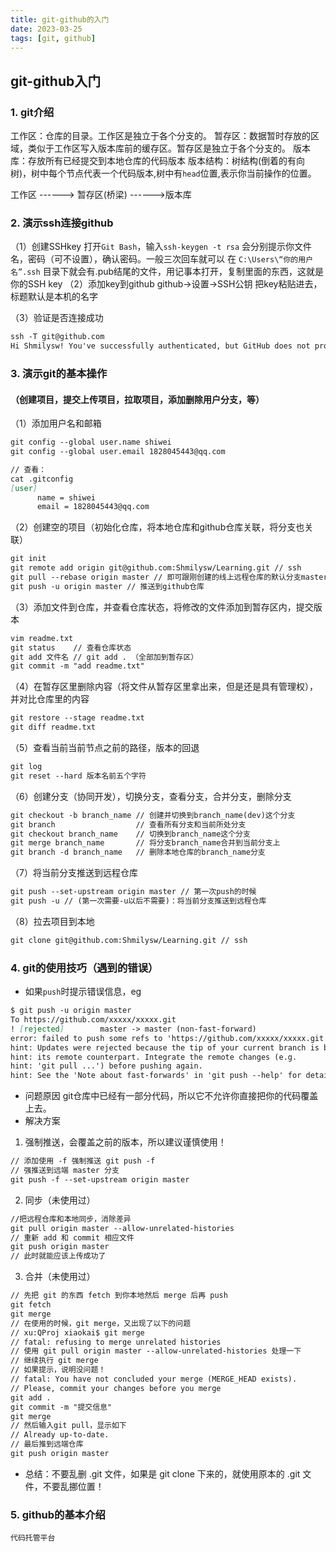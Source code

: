 ```yaml
---
title: git-github的入门
date: 2023-03-25
tags: [git, github]
---
```


## git-github入门

### 1. git介绍

工作区：仓库的目录。工作区是独立于各个分支的。
暂存区：数据暂时存放的区域，类似于工作区写入版本库前的缓存区。暂存区是独立于各个分支的。
版本库：存放所有已经提交到本地仓库的代码版本
版本结构：树结构(倒着的有向树)，树中每个节点代表一个代码版本,树中有`head`位置,表示你当前操作的位置。

工作区 ------> 暂存区(桥梁) ------>版本库

### 2. 演示ssh连接github
  （1）创建SSHkey
			打开`Git Bash`，输入`ssh-keygen -t rsa`
			会分别提示你文件名，密码（可不设置），确认密码。一般三次回车就可以
			在 `C:\Users\“你的用户名”.ssh` 目录下就会有.pub结尾的文件，用记事本打开，复制里面的东西，这就是你的SSH key
  （2）添加key到github
			github->设置->SSH公钥
			把key粘贴进去，标题默认是本机的名字

  （3）验证是否连接成功

  ```md
  ssh -T git@github.com
  Hi Shmilysw! You've successfully authenticated, but GitHub does not provide shell access. // 说明成功了
  ```
### 3. 演示git的基本操作
#### （创建项目，提交上传项目，拉取项目，添加删除用户分支，等）
  （1）添加用户名和邮箱
  ```md
  git config --global user.name shiwei
  git config --global user.email 1828045443@qq.com
  
  // 查看：
  cat .gitconfig
  [user]
        name = shiwei
        email = 1828045443@qq.com
  ```
  （2）创建空的项目（初始化仓库，将本地仓库和github仓库关联，将分支也关联）
  ```md
  git init
  git remote add origin git@github.com:Shmilysw/Learning.git // ssh
  git pull --rebase origin master // 即可跟刚创建的线上远程仓库的默认分支master关联
  git push -u origin master // 推送到github仓库
  ```
  （3）添加文件到仓库，并查看仓库状态，将修改的文件添加到暂存区内，提交版本
  ```md
  vim readme.txt
  git status    // 查看仓库状态 
  git add 文件名 // git add . （全部加到暂存区）
  git commit -m "add readme.txt"
  ```
  （4）在暂存区里删除内容（将文件从暂存区里拿出来，但是还是具有管理权），并对比仓库里的内容
  ```md
  git restore --stage readme.txt
  git diff readme.txt
  ```
  （5）查看当前当前节点之前的路径，版本的回退
  ```md
  git log 
  git reset --hard 版本名前五个字符
  ```
  （6）创建分支（协同开发），切换分支，查看分支，合并分支，删除分支
  ```md
  git checkout -b branch_name // 创建并切换到branch_name(dev)这个分支
  git branch                  // 查看所有分支和当前所处分支
  git checkout branch_name    // 切换到branch_name这个分支
  git merge branch_name       // 将分支branch_name合并到当前分支上
  git branch -d branch_name   // 删除本地仓库的branch_name分支
  ```
  （7）将当前分支推送到远程仓库
  ```md
  git push --set-upstream origin master // 第一次push的时候
  git push -u // (第一次需要-u以后不需要)：将当前分支推送到远程仓库
  ```
  （8）拉去项目到本地
  ```md
  git clone git@github.com:Shmilysw/Learning.git // ssh 
  ```

### 4. git的使用技巧（遇到的错误）

  + 如果`push`时提示错误信息，eg
  ```md
  $ git push -u origin master
  To https://github.com/xxxxx/xxxxx.git
  ! [rejected]        master -> master (non-fast-forward)
  error: failed to push some refs to 'https://github.com/xxxxx/xxxxx.git'
  hint: Updates were rejected because the tip of your current branch is behind
  hint: its remote counterpart. Integrate the remote changes (e.g.
  hint: 'git pull ...') before pushing again.
  hint: See the 'Note about fast-forwards' in 'git push --help' for details.
  ```
  + 问题原因
  git仓库中已经有一部分代码，所以它不允许你直接把你的代码覆盖上去。
  + 解决方案
  1. 强制推送，会覆盖之前的版本，所以建议谨慎使用！
  ```md
  // 添加使用 -f 强制推送 git push -f
  // 强推送到远端 master 分支
  git push -f --set-upstream origin master
  ```
  2. 同步（未使用过）
  ```md
  //把远程仓库和本地同步，消除差异
  git pull origin master --allow-unrelated-histories 
  // 重新 add 和 commit 相应文件
  git push origin master
  // 此时就能应该上传成功了
  ```
  3. 合并（未使用过）
  ```md
  // 先把 git 的东西 fetch 到你本地然后 merge 后再 push 
  git fetch
  git merge
  // 在使用的时候，git merge，又出现了以下的问题
  // xu:QProj xiaokai$ git merge
  // fatal: refusing to merge unrelated histories
  // 使用 git pull origin master --allow-unrelated-histories 处理一下
  // 继续执行 git merge
  // 如果提示，说明没问题！
  // fatal: You have not concluded your merge (MERGE_HEAD exists).
  // Please, commit your changes before you merge
  git add .
  git commit -m "提交信息"
  git merge
  // 然后输入git pull，显示如下
  // Already up-to-date.
  // 最后推到远端仓库
  git push origin master
  ```
  + 总结：不要乱删 .git 文件，如果是 git clone 下来的，就使用原本的 .git 文件，不要乱挪位置！  
### 5. github的基本介绍

  ```
代码托管平台
  ```